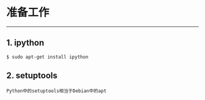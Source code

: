 # **准备工作**
***



## **1. ipython**
    $ sudo apt-get install ipython



## **2. setuptools**
    Python中的setuptools相当于Debian中的apt 
